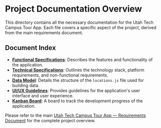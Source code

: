 # Project Documentation Overview

This directory contains all the necessary documentation for the Utah Tech Campus Tour App. Each file covers a specific aspect of the project, derived from the main requirements document.

## Document Index

- **[Functional Specifications](./functional-specifications.md)**: Describes the features and functionality of the application.
- **[Technical Specifications](./technical-specifications.md)**: Outlines the technology stack, platform requirements, and non-functional requirements.
- **[Data Model](./data-model.md)**: Details the structure of the `locations.js` file used for building data.
- **[UI/UX Guidelines](./ui-ux-guidelines.md)**: Provides guidelines for the application's user interface and user experience.
- **[Kanban Board](./kanban.md)**: A board to track the development progress of the application.

Please refer to the main [Utah Tech Campus Tour App — Requirements Document](../planning/utah-tech-tour-app-requirements.md) for the complete project overview.
